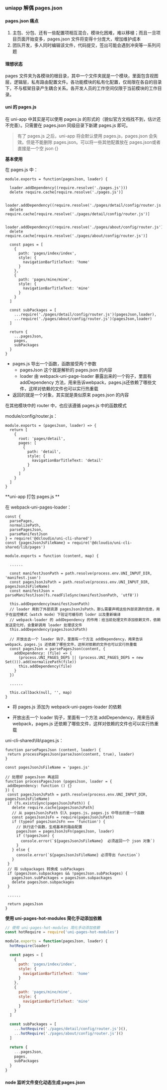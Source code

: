 ### uniapp 解偶 pages.json



#### pages.json 痛点

1. 主包、分包、还有一些配置项相互混合，模块化困难，难以移植；而且一旦项目页面开始变多，pages.json 文件将变得十分庞大，增加维护成本
2. 团队开发，多人同时编辑该文件，代码提交，签出可能会遇到冲突等一系列问题



#### 理想状态

pages 文件夹为各模块的根目录，其中一个文件夹就是一个模块，里面包含视图层，逻辑层，私有路由配置文件。各功能模块的私有化配置，仅局限在各自的目录下，不与框架目录产生耦合关系。各开发人员的工作空间仅限于当前模块的工作目录。



#### uni 的 pages.js

在 uni-app 中其实是可以使用 pages.js 的形式的（貌似官方文档找不到，估计还不完善）。只需要在 pages.json 同级目录下新建 pages.js 即可。

> 有了 pages.js 之后，uni-app 将会默认使用 pages.js，pages.json 会失效。但是不能删除 pages.json。可以将一些其他配置放在 pages.json或者直接是一个空 json {}



**基本使用**

在 pages.js 中：

```
module.exports = function(pagesJson, loader) {

  loader.addDependency((require.resolve('./pages.js')))
  delete require.cache[require.resolve('./pages.js')]

  loader.addDependency((require.resolve('./pages/detail/config/router.js')))
  delete require.cache[require.resolve('./pages/detail/config/router.js')]

  loader.addDependency((require.resolve('./pages/about/config/router.js')))
  delete require.cache[require.resolve('./pages/about/config/router.js')]

  const pages = [
    {
      path: 'pages/index/index',
      style: {
        navigationBarTitleText: 'home'
      }
    },
    {
      path: 'pages/mine/mine',
      style: {
        navigationBarTitleText: 'mine'
      }
    }
  ]

  const subPackages = [
    ...require('./pages/detail/config/router.js')(pagesJson,loader),
    ...require('./pages/about/config/router.js')(pagesJson,loader)
  ]

  return {
    ...pagesJson,
    pages,
    subPackages
  }
}
```

- pages.js 导出一个函数，函数接受两个参数
  - pagesJson 这个就是解析的 pages.json 的内容
  - loader 由 webpack-uni-page-loader 暴露出来的一个钩子，里面有 addDependency 方法，用来告诉webpack，pages.js还依赖了哪些文件，这样对依赖的文件也可以实行热重载
- 返回的就是一个对象，其实就是类似原来 pages.json 的内容



在其他模块中的 router 中，也应该遵循 pages.js 中的函数模式

module/config/router.js：

```
module.exports = (pagesJson, loader) => {
  return [
    {
      root: 'pages/detail',
      pages: [
        {
          path: 'detail',
          style: {
            navigationBarTitleText: 'detail'
          }
        }
      ]
    }
  ]
}
```



**uni-app 打包 pages.js **

在 webpack-uni-pages-loader：

```
const {
  parsePages,
  normalizePath,
  parsePagesJson,
  parseManifestJson
} = require('@dcloudio/uni-cli-shared')
const {pagesJsonJsFileName} = require('@dcloudio/uni-cli-shared/lib/pages')

module.exports = function (content, map) {
  
  ......

  const manifestJsonPath = path.resolve(process.env.UNI_INPUT_DIR, 'manifest.json')
  const pagesJsonJsPath = path.resolve(process.env.UNI_INPUT_DIR, pagesJsonJsFileName)
  const manifestJson = parseManifestJson(fs.readFileSync(manifestJsonPath, 'utf8'))

  this.addDependency(manifestJsonPath)
  // loader 用到了外部资源 pagesJsonJsPath，那么需要声明这些外部资源的信息，用于在监控模式（watch mode）下验证可缓存的 loder 以及重新编译
  // webpack-loader 的 addDependency 的作用：给当前处理文件添加依赖文件，依赖发送变化时，会重新调用 loader 处理该文件
  this.addDependency(pagesJsonJsPath)

  // 开放出去一个 loader 钩子，里面有一个方法 addDependency，用来告诉 webpack，pages.js 还依赖了哪些文件，这样对依赖的文件也可以实行热重载
  const pagesJson = parsePagesJson(content, {
    addDependency: (file) => {
      (process.UNI_PAGES_DEPS || (process.UNI_PAGES_DEPS = new Set())).add(normalizePath(file))
      this.addDependency(file)
    }
  })
  
  ......

  this.callback(null, '', map)
}
```

- 将 pages.js 添加为 webpack-uni-pages-loader 的依赖

- 开放出去一个 loader 钩子，里面有一个方法 addDependency，用来告诉 webpack，pages.js 还依赖了哪些文件，这样对依赖的文件也可以实行热重载

  

uni-cli-shared\lib\pages.js：

 ```
function parsePagesJson (content, loader) {
  return processPagesJson(parseJson(content, true), loader)
}

const pagesJsonJsFileName = 'pages.js'

// 处理好 pagesJson 再返回
function processPagesJson (pagesJson, loader = {
  addDependency: function () {}
}) {
  const pagesJsonJsPath = path.resolve(process.env.UNI_INPUT_DIR, pagesJsonJsFileName)
  if (fs.existsSync(pagesJsonJsPath)) {
    delete require.cache[pagesJsonJsPath]
    // 从 pagesJsonJsPath 引入 pages.js，pages.js 中导出的是一个函数
    const pagesJsonJsFn = require(pagesJsonJsPath)
    if (typeof pagesJsonJsFn === 'function') {
      // 执行这个函数，生成基本的路由配置
      pagesJson = pagesJsonJsFn(pagesJson, loader)
      if (!pagesJson) {
        console.error(`${pagesJsonJsFileName}  必须返回一个 json 对象`)
      }
    } else {
      console.error(`${pagesJsonJsFileName} 必须导出 function`)
    }
  }
  // 将 subpackages 转换成 subPackages
  if (pagesJson.subpackages && !pagesJson.subPackages) {
    pagesJson.subPackages = pagesJson.subpackages
    delete pagesJson.subpackages
  }
  
  ......
  
  return pagesJson
}
 ```



**使用 uni-pages-hot-modules 简化手动添加依赖**

```js
// 使用 uni-pages-hot-modules 简化手动添加依赖
const hotRequire = require('uni-pages-hot-modules')

module.exports = function(pagesJson, loader) {
  hotRequire(loader)

  const pages = [
    {
      path: 'pages/index/index',
      style: {
        navigationBarTitleText: 'home'
      }
    },
    {
      path: 'pages/mine/mine',
      style: {
        navigationBarTitleText: 'mine'
      }
    }
  ]

  const subPackages = [
    ...hotRequire('./pages/detail/config/router.js')(),
    ...hotRequire('./pages/about/config/router.js')()
  ]

  return {
    ...pagesJson,
    pages,
    subPackages
  }
}
```



#### node 监听文件变化动态生成 pages.json

